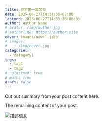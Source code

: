 ```yaml
---
title: 你的第一篇文章
date: 2025-06-27T14:33:36+08:00
lastmod: 2025-06-27T14:33:36+08:00
author: Author Name
# avatar: /img/author.jpg
# authorlink: https://author.site
cover: images/news1.jpeg
# images:
#   - /img/cover.jpg
categories:
  - category1
tags:
  - tag1
  - tag2
# nolastmod: true
# math: true
draft: false
---
```


Cut out summary from your post content here.

<!--more-->

The remaining content of your post.

![描述信息](/images/news1.jpeg)
